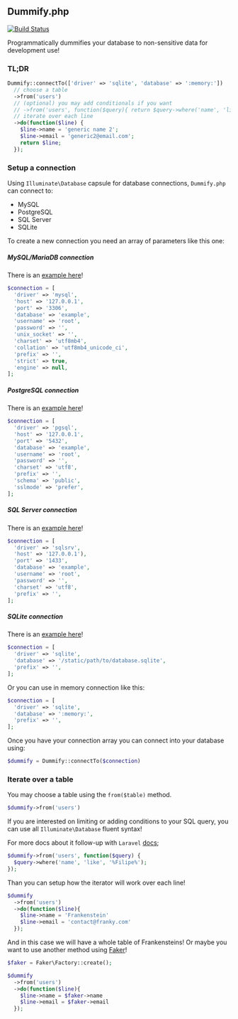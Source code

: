 ## Dummify.php

[![Build Status](https://travis-ci.org/dummify/dummify.php.svg?branch=master)](https://travis-ci.org/dummify/dummify.php)

Programmatically dummifies your database to non-sensitive data for development use!

### TL;DR

```php
Dummify::connectTo(['driver' => 'sqlite', 'database' => ':memory:'])
  // choose a table
  ->from('users')
  // (optional) you may add conditionals if you want
  // ->from('users', function($query){ return $query->where('name', 'like', '%Filipe%'); })
  // iterate over each line
  ->do(function($line) {
    $line->name = 'generic name 2';
    $line->email = 'generic2@email.com';
    return $line;
  });
```

### Setup a connection

Using `Illuminate\Database` capsule for database connections, `Dummify.php` can connect to:
- MySQL
- PostgreSQL
- SQL Server
- SQLite

To create a new connection you need an array of parameters like this one:

##### MySQL/MariaDB connection

There is an [example here](https://github.com/laravel/laravel/blob/master/config/database.php#L42)!

```php
$connection = [
  'driver' => 'mysql',
  'host' => '127.0.0.1',
  'port' => '3306',
  'database' => 'example',
  'username' => 'root',
  'password' => '',
  'unix_socket' => '',
  'charset' => 'utf8mb4',
  'collation' => 'utf8mb4_unicode_ci',
  'prefix' => '',
  'strict' => true,
  'engine' => null,
];
```

##### PostgreSQL connection

There is an [example here](https://github.com/laravel/laravel/blob/master/config/database.php#L57)!

```php
$connection = [
  'driver' => 'pgsql',
  'host' => '127.0.0.1',
  'port' => '5432',
  'database' => 'example',
  'username' => 'root',
  'password' => '',
  'charset' => 'utf8',
  'prefix' => '',
  'schema' => 'public',
  'sslmode' => 'prefer',
];
```

##### SQL Server connection

There is an [example here](https://github.com/laravel/laravel/blob/master/config/database.php#L70)!

```php
$connection = [
  'driver' => 'sqlsrv',
  'host' => '127.0.0.1'),
  'port' => '1433',
  'database' => 'example',
  'username' => 'root',
  'password' => '',
  'charset' => 'utf8',
  'prefix' => '',
];
```

##### SQLite connection

There is an [example here](https://github.com/laravel/laravel/blob/master/config/database.php#L36)!

```php
$connection = [
  'driver' => 'sqlite',
  'database' => '/static/path/to/database.sqlite',
  'prefix' => '',
];
```

Or you can use in memory connection like this:

```php
$connection = [
  'driver' => 'sqlite',
  'database' => ':memory:',
  'prefix' => '',
];
```

Once you have your connection array you can connect into your database using:

```php
$dummify = Dummify::connectTo($connection)
```

### Iterate over a table

You may choose a table using the `from($table)` method.

```php
$dummify->from('users')
```

If you are interested on limiting or adding conditions to your SQL query, you can use all `Illuminate\Database` fluent syntax!

For more docs about it follow-up with `Laravel` [docs](https://laravel.com/docs/5.5/queries);

```php
$dummify->from('users', function($query) {
  $query->where('name', 'like', '%Filipe%');
});
```

Than you can setup how the iterator will work over each line!

```php
$dummify
  ->from('users')
  ->do(function($line){
    $line->name = 'Frankenstein'
    $line->email = 'contact@franky.com'
  });
```

And in this case we will have a whole table of Frankensteins! Or maybe you want to use another method using [Faker](https://github.com/fzaninotto/Faker)!

```php
$faker = Faker\Factory::create();

$dummify
  ->from('users')
  ->do(function($line){
    $line->name = $faker->name
    $line->email = $faker->email
  });
```
